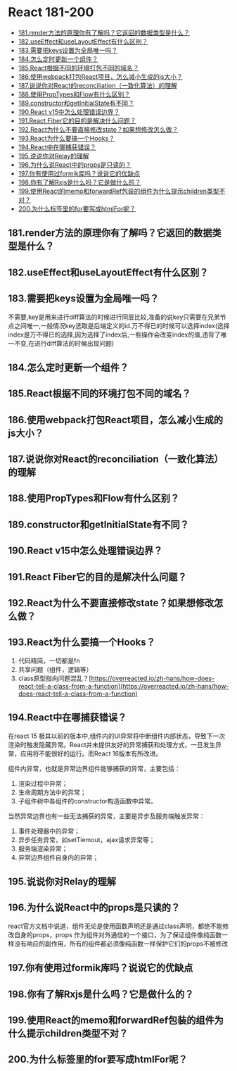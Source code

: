 React 181-200
===
<!-- TOC -->

- [181.render方法的原理你有了解吗？它返回的数据类型是什么？](#181render方法的原理你有了解吗它返回的数据类型是什么)
- [182.useEffect和useLayoutEffect有什么区别？](#182useeffect和uselayouteffect有什么区别)
- [183.需要把keys设置为全局唯一吗？](#183需要把keys设置为全局唯一吗)
- [184.怎么定时更新一个组件？](#184怎么定时更新一个组件)
- [185.React根据不同的环境打包不同的域名？](#185react根据不同的环境打包不同的域名)
- [186.使用webpack打包React项目，怎么减小生成的js大小？](#186使用webpack打包react项目怎么减小生成的js大小)
- [187.说说你对React的reconciliation（一致化算法）的理解](#187说说你对react的reconciliation一致化算法的理解)
- [188.使用PropTypes和Flow有什么区别？](#188使用proptypes和flow有什么区别)
- [189.constructor和getInitialState有不同？](#189constructor和getinitialstate有不同)
- [190.React v15中怎么处理错误边界？](#190react-v15中怎么处理错误边界)
- [191.React Fiber它的目的是解决什么问题？](#191react-fiber它的目的是解决什么问题)
- [192.React为什么不要直接修改state？如果想修改怎么做？](#192react为什么不要直接修改state如果想修改怎么做)
- [193.React为什么要搞一个Hooks？](#193react为什么要搞一个hooks)
- [194.React中在哪捕获错误？](#194react中在哪捕获错误)
- [195.说说你对Relay的理解](#195说说你对relay的理解)
- [196.为什么说React中的props是只读的？](#196为什么说react中的props是只读的)
- [197.你有使用过formik库吗？说说它的优缺点](#197你有使用过formik库吗说说它的优缺点)
- [198.你有了解Rxjs是什么吗？它是做什么的？](#198你有了解rxjs是什么吗它是做什么的)
- [199.使用React的memo和forwardRef包装的组件为什么提示children类型不对？](#199使用react的memo和forwardref包装的组件为什么提示children类型不对)
- [200.为什么标签里的for要写成htmlFor呢？](#200为什么标签里的for要写成htmlfor呢)

<!-- /TOC -->

## 181.render方法的原理你有了解吗？它返回的数据类型是什么？ 

## 182.useEffect和useLayoutEffect有什么区别？

## 183.需要把keys设置为全局唯一吗？ 
不需要,key是用来进行diff算法的时候进行同层比较,准备的说key只需要在兄弟节点之间唯一,一般情况key选取是后端定义的id.万不得已的时候可以选择index(选择index是万不得已的选择,因为选择了index后,一些操作会改变index的值,违背了唯一不变,在进行diff算法的时候出现问题)

## 184.怎么定时更新一个组件？

## 185.React根据不同的环境打包不同的域名？

## 186.使用webpack打包React项目，怎么减小生成的js大小？

## 187.说说你对React的reconciliation（一致化算法）的理解

## 188.使用PropTypes和Flow有什么区别？

## 189.constructor和getInitialState有不同？

## 190.React v15中怎么处理错误边界？

## 191.React Fiber它的目的是解决什么问题？

## 192.React为什么不要直接修改state？如果想修改怎么做？ 

## 193.React为什么要搞一个Hooks？
1. 代码精简，一切都是fn
2. 共享问题（组件，逻辑等）
3. class原型指向问题混乱？[https://overreacted.io/zh-hans/how-does-react-tell-a-class-from-a-function](https://overreacted.io/zh-hans/how-does-react-tell-a-class-from-a-function)

## 194.React中在哪捕获错误？
在react 15 极其以前的版本中,组件内的UI异常将中断组件内部状态，导致下一次渲染时触发隐藏异常。React并未提供友好的异常捕获和处理方式，一旦发生异常，应用将不能很好的运行。而React 16版本有所改进。

组件内异常，也就是异常边界组件能够捕获的异常，主要包括：

1. 渲染过程中异常；
2. 生命周期方法中的异常；
3. 子组件树中各组件的constructor构造函数中异常。

当然异常边界也有一些无法捕获的异常，主要是异步及服务端触发异常：

1. 事件处理器中的异常；
2. 异步任务异常，如setTiemout，ajax请求异常等；
3. 服务端渲染异常；
4. 异常边界组件自身内的异常；

## 195.说说你对Relay的理解

## 196.为什么说React中的props是只读的？
react官方文档中说道，组件无论是使用函数声明还是通过class声明，都绝不能修改自身的props，props 作为组件对外通信的一个接口，为了保证组件像纯函数一样没有响应的副作用，所有的组件都必须像纯函数一样保护它们的props不被修改

## 197.你有使用过formik库吗？说说它的优缺点

## 198.你有了解Rxjs是什么吗？它是做什么的？

## 199.使用React的memo和forwardRef包装的组件为什么提示children类型不对？

## 200.为什么标签里的for要写成htmlFor呢？